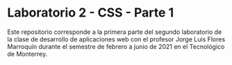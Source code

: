 # Laboratorio 2 - CSS - Parte 1

Este repositorio corresponde a la primera parte del segundo laboratorio de la clase de desarrollo de aplicaciones web con el profesor Jorge Luis Flores Marroquín durante el semestre de febrero a junio de 2021 en el Tecnológico de Monterrey.
